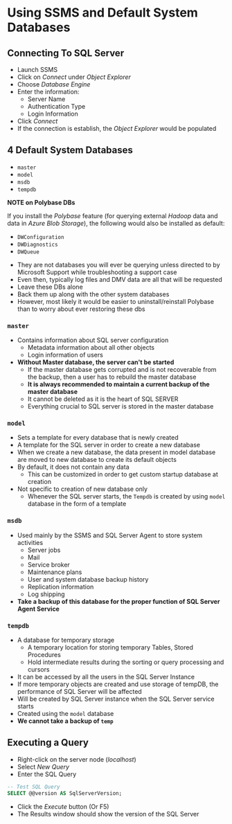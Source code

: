 # Using SSMS and Default System Databases

## Connecting To SQL Server

- Launch SSMS
- Click on *Connect* under *Object Explorer*
- Choose *Database Engine*
- Enter the information:
  - Server Name
  - Authentication Type
  - Login Information
- Click *Connect*
- If the connection is establish, the *Object Explorer* would be populated

## 4 Default System Databases

- `master`
- `model`
- `msdb`
- `tempdb`

**NOTE on Polybase DBs**

If you install the *Polybase* feature (for querying external *Hadoop* data and data in *Azure Blob Storage*), the following would also be installed as default:

- `DWConfiguration`
- `DWDiagnostics`
- `DWQueue`
<!---->
- They are not databases you will ever be querying unless directed to by Microsoft Support while troubleshooting a support case
- Even then, typically log files and DMV data are all that will be requested
- Leave these DBs alone
- Back them up along with the other system databases
- However, most likely it would be easier to uninstall/reinstall Polybase than to worry about ever restoring these dbs

### `master`

- Contains information about SQL server configuration
  - Metadata information about all other objects
  - Login information of users
- **Without Master database, the server can't be started**
  - If the master database gets corrupted and is not recoverable from the backup, then a user has to rebuild the master database
  - **It is always recommended to maintain a current backup of the master database**
  - It cannot be deleted as it is the heart of SQL SERVER
  - Everything crucial to SQL server is stored in the master database

### `model`

- Sets a template for every database that is newly created
- A template for the SQL server in order to create a new database
- When we create a new database, the data present in model database are moved to new database to create its default objects
- By default, it does not contain any data
  - This can be customized in order to get custom startup database at creation
- Not specific to creation of new database only
  - Whenever the SQL server starts, the `Tempdb` is created by using `model` database in the form of a template

### `msdb`

- Used mainly by the SSMS and SQL Server Agent to store system activities
  - Server jobs
  - Mail
  - Service broker
  - Maintenance plans
  - User and system database backup history
  - Replication information
  - Log shipping
- **Take a backup of this database for the proper function of SQL Server Agent Service**

### `tempdb`

- A database for temporary storage
  - A temporary location for storing temporary Tables, Stored Procedures
  - Hold intermediate results during the sorting or query processing and cursors
- It can be accessed by all the users in the SQL Server Instance
- If more temporary objects are created and use storage of tempDB, the performance of SQL Server will be affected
- Will be created by SQL Server instance when the SQL Server service starts
- Created using the `model` database
- **We cannot take a backup of `temp`**

## Executing a Query

- Right-click on the server node (*localhost*)
- Select *New Query*
- Enter the SQL Query

```sql
-- Test SQL Query
SELECT @@version AS SqlServerVersion;
```

- Click the *Execute* button (Or F5)
- The Results window should show the version of the SQL Server
